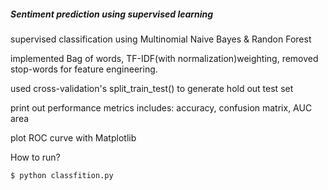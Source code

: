 ##### Sentiment prediction using supervised learning

supervised classification using Multinomial Naive Bayes & Randon Forest 

implemented Bag of words, TF-IDF(with normalization)weighting, removed stop-words for feature engineering. 

used cross-validation's split_train_test() to generate hold out test set

print out performance metrics includes: accuracy, confusion matrix, AUC area

plot ROC curve with Matplotlib 

How to run?

    $ python classfition.py


